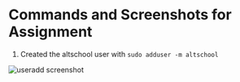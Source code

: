 # Commands and Screenshots for Assignment

1. Created the altschool user with
```sudo adduser -m altschool```
   
![useradd screenshot](images/1.altschooluser.png)
